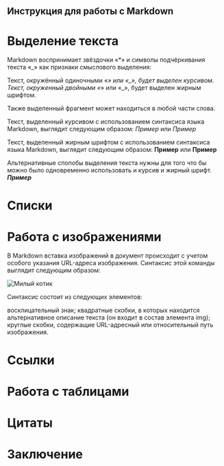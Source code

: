 ## Инструкция для работы с Markdown

# Выделение текста 

Markdown воспринимает звёздочки «*» и символы подчёркивания текста «_» как признаки смыслового выделения:

Текст, окружённый одиночными «*» или «_», будет выделен курсивом.
Текст, окруженный двойными «*» или «_», будет выделен жирным шрифтом.

 Также выделенный фрагмент может находиться в любой части слова. 
 
 Текст, выделенный курсивом с использованием синтаксиса языка Markdown, выглядит следующим образом: *Пример* или _Пример_

 Текст, выделенный жирным шрифтом с использованием синтаксиса языка Markdown, выглядит следующим образом: **Пример** или __Пример__

 Альтернативные спопобы выделения текста нужны для того что бы можно было одновременно использовать и курсив и жирный шрифт. _**Пример**_

# Списки 

# Работа с изображениями 

В Markdown вставка изображений в документ происходит с учетом особого указания URL-адреса изображения. Синтаксис этой команды выглядит следующим образом:

![Милый котик](cat.jpg)




Синтаксис состоит из следующих элементов:

восклицательный знак;
квадратные скобки, в которых находится альтернативное описание текста (он входит в состав элемента img);
круглые скобки, содержащие URL-адресный или относительный путь изображения.

# Ссылки

# Работа с таблицами 

# Цитаты

# Заключение